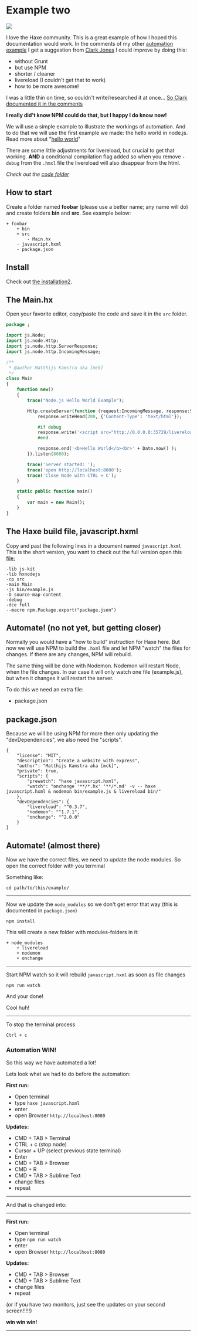 # Example two

![](https://www.npmjs.com/static/images/npm-logo.svg)

I love the Haxe community. This is a great example of how I hoped this documentation would work.
In the comments of my other [automation example](example.md) I get a suggestion from [Clark Jones](https://disqus.com/home/discussion/haxeandnodejs/haxe_and_nodejs_91/#comment-2291149693) I could improve by doing this:

- without Grunt
- but use NPM
- shorter / cleaner
- livereload (I couldn't get that to work)
- how to be more awesome!

I was a little thin on time, so couldn't write/researched it at once... [So Clark documented it in the comments](https://disqus.com/home/discussion/haxeandnodejs/haxe_and_nodejs_91/#comment-2292315372)

**I really did't know NPM could do that, but I happy I do know now!**

We will use a simple example to illustrate the workings of automation.
And to do that we will use the first example we made: the hello world in node.js.
Read more about "[hello world](../00helloworld/about.md)"

There are some little adjustments for livereload, but crucial to get that working.
**AND** a conditional compilation flag added so when you remove `-debug` from the `.hmxl` file the livereload will also disappear from the html.

_Check out the [code folder](https://github.com/MatthijsKamstra/haxenode/tree/master/11automation/code2)_

## How to start

Create a folder named **foobar** (please use a better name; any name will do) and create folders **bin** and **src**.
See example below:

```
+ foobar
	+ bin
	+ src
		- Main.hx
	- javascript.hxml
	- package.json
```

## Install

Check out [the installation2](installation2.md).

## The Main.hx

Open your favorite editor, copy/paste the code and save it in the `src` folder.

```haxe
package ;

import js.Node;
import js.node.Http;
import js.node.http.ServerResponse;
import js.node.http.IncomingMessage;

/**
 * @author Matthijs Kamstra aka [mck]
 */
class Main
{
	function new()
	{
		trace("Node.js Hello World Example");

		Http.createServer(function (request:IncomingMessage, response:ServerResponse):Void {
			response.writeHead(200, {'Content-Type': 'text/html'});

			#if debug
			response.write('<script src="http://0.0.0.0:35729/livereload.js" type="text/javascript"></script>');
			#end

			response.end('<b>Hello World</b><br>' + Date.now() );
		}).listen(8080);

		trace('Server started: ');
		trace('open http://localhost:8080');
		trace('Close Node with CTRL + C');
	}

	static public function main()
	{
		var main = new Main();
	}
}

```

## The Haxe build file, javascript.hxml

Copy and past the following lines in a document named `javascript.hxml`
This is the short version, you want to check out the full version open this [file](/code2/javascript.hxml);

```
-lib js-kit
-lib hxnodejs
-cp src
-main Main
-js bin/example.js
-D source-map-content
-debug
-dce full
--macro npm.Package.export("package.json")
```

## Automate! (no not yet, but getting closer)

Normally you would have a "how to build" instruction for Haxe here.
But now we will use NPM to build the `.hxml` file and let NPM "watch" the files for changes.
If there are any changes, NPM will rebuild.

The same thing will be done with Nodemon.
Nodemon will restart Node, when the file changes.
In our case it will only watch one file (example.js), but when it changes it will restart the server.

To do this we need an extra file:

- package.json

## package.json

Because we will be using NPM for more then only updating the "devDependencies", we also need the "scripts".

```
{
	"license": "MIT",
	"description": "Create a website with express",
	"author": "Matthijs Kamstra aka [mck]",
	"private": true,
	"scripts": {
		"prewatch": "haxe javascript.hxml",
		"watch": "onchange '**/*.hx' '**/*.md' -v -- haxe javascript.hxml & nodemon bin/example.js & livereload bin/"
  	},
  	"devDependencies": {
		"livereload": "^0.3.7",
		"nodemon": "^1.7.1",
		"onchange": "^2.0.0"
  	}
}

```

## Automate! (almost there)

Now we have the correct files, we need to update the node modules.
So open the correct folder with you terminal

Something like:

```
cd path/to/this/example/
```

---

Now we update the `node_modules` so we don't get error that way (this is documented in `package.json`)

```
npm install
```

This will create a new folder with modules-folders in it:

```
+ node_modules
	+ livereload
	+ nodemon
	+ onchange

```

---

Start NPM watch so it will rebuild `javascript.hxml` as soon as file changes

```
npm run watch
```

And your done!

Cool huh!

---

To stop the terminal process

```
Ctrl + c
```

### Automation WIN!

So this way we have automated a lot!

Lets look what we had to do before the automation:

**First run:**

- Open terminal
- type `haxe javascript.hxml`
- enter
- open Browser `http://localhost:8080`

**Updates:**

- CMD + TAB > Terminal
- CTRL + c (stop node)
- Cursor + UP (select previous state terminal)
- Enter
- CMD + TAB > Browser
- CMD + R
- CMD + TAB > Sublime Text
- change files
- repeat

---

And that is changed into:

---

**First run:**

- Open terminal
- type `npm run watch`
- enter
- open Browser `http://localhost:8080`

**Updates:**

- CMD + TAB > Browser
- CMD + TAB > Sublime Text
- change files
- repeat

(or if you have two monitors, just see the updates on your second screen!!!!!)

**win win win!**

---
